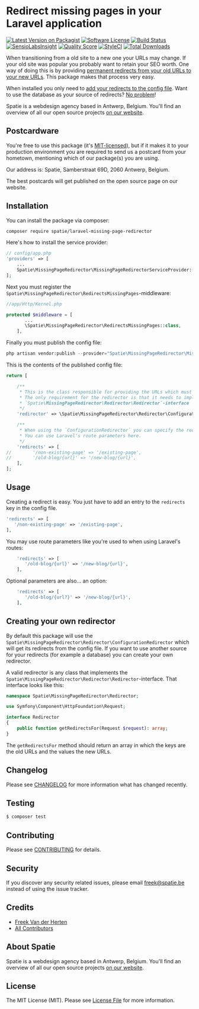 # Redirect missing pages in your Laravel application

[![Latest Version on Packagist](https://img.shields.io/packagist/v/spatie/laravel-missing-page-redirector.svg?style=flat-square)](https://packagist.org/packages/spatie/laravel-missing-page-redirector)
[![Software License](https://img.shields.io/badge/license-MIT-brightgreen.svg?style=flat-square)](LICENSE.md)
[![Build Status](https://img.shields.io/travis/spatie/laravel-missing-page-redirector/master.svg?style=flat-square)](https://travis-ci.org/spatie/laravel-missing-page-redirector)
[![SensioLabsInsight](https://img.shields.io/sensiolabs/i/964175f9-d8aa-4198-a40e-32875f59b6b7.svg?style=flat-square)](https://insight.sensiolabs.com/projects/964175f9-d8aa-4198-a40e-32875f59b6b7)
[![Quality Score](https://img.shields.io/scrutinizer/g/spatie/laravel-missing-page-redirector.svg?style=flat-square)](https://scrutinizer-ci.com/g/spatie/laravel-missing-page-redirector)
[![StyleCI](https://styleci.io/repos/70787365/shield?branch=master)](https://styleci.io/repos/70787365)
[![Total Downloads](https://img.shields.io/packagist/dt/spatie/laravel-missing-page-redirector.svg?style=flat-square)](https://packagist.org/packages/spatie/laravel-missing-page-redirector)

When transitioning from a old site to a new one your URLs may change. If your old site was popular you probably want to retain your SEO worth. One way of doing this is by providing [permanent redirects from your old URLs to your new URLs](https://support.google.com/webmasters/answer/93633?hl=en). This package makes that process very easy.

When installed you only need to [add your redirects to the config file](https://github.com/spatie/laravel-missing-page-redirector#usage). Want to use the database as your source of redirects? [No problem](https://github.com/spatie/laravel-missing-page-redirector#creating-your-own-redirector)!

Spatie is a webdesign agency based in Antwerp, Belgium. You'll find an overview of all our open source projects [on our website](https://spatie.be/opensource).

## Postcardware

You're free to use this package (it's [MIT-licensed](LICENSE.md)), but if it makes it to your production environment you are required to send us a postcard from your hometown, mentioning which of our package(s) you are using.

Our address is: Spatie, Samberstraat 69D, 2060 Antwerp, Belgium.

The best postcards will get published on the open source page on our website.

## Installation

You can install the package via composer:

``` bash
composer require spatie/laravel-missing-page-redirector
```

Here's how to install the service provider:

```php
// config/app.php
'providers' => [
    ...
    Spatie\MissingPageRedirector\MissingPageRedirectorServiceProvider::class,
];
```

Next you must register the `Spatie\MissingPageRedirector\RedirectsMissingPages`-middleware:

```php
//app/Http/Kernel.php

protected $middleware = [
       ...
       \Spatie\MissingPageRedirector\RedirectsMissingPages::class,
    ],
```

Finally you must publish the config file:

```php
php artisan vendor:publish --provider="Spatie\MissingPageRedirector\MissingPageRedirectorServiceProvider"
```

This is the contents of the published config file:

```php
return [

    /**
     * This is the class responsible for providing the URLs which must be redirected.
     * The only requirement for the redirector is that it needs to implement the
     * `Spatie\MissingPageRedirector\Redirector\Redirector`-interface
     */
    'redirector' => \Spatie\MissingPageRedirector\Redirector\ConfigurationRedirector::class,

    /**
     * When using the `ConfigurationRedirector` you can specify the redirects in this array.
     * You can use Laravel's route parameters here.
     */
    'redirects' => [
//        '/non-existing-page' => '/existing-page',
//        '/old-blog/{url}' => '/new-blog/{url}',
    ],
];
```

## Usage

Creating a redirect is easy. You just have to add an entry to the `redirects` key in the config file.

```php
'redirects' => [
   '/non-existing-page' => '/existing-page',
],
```

You may use route parameters like you're used to when using Laravel's routes:

```php
    'redirects' => [
       '/old-blog/{url}' => '/new-blog/{url}',
    ],
```

Optional parameters are also... an option:

```php
    'redirects' => [
       '/old-blog/{url?}' => '/new-blog/{url}',
    ],
```

## Creating your own redirector

By default this package will use the `Spatie\MissingPageRedirector\Redirector\ConfigurationRedirector` which will get its redirects from the config file. If you want to use another source for your redirects (for example a database) you can create your own redirector.

A valid redirector is any class that implements the `Spatie\MissingPageRedirector\Redirector\Redirector`-interface. That interface looks like this:

```php
namespace Spatie\MissingPageRedirector\Redirector;

use Symfony\Component\HttpFoundation\Request;

interface Redirector
{
    public function getRedirectsFor(Request $request): array;
}

```

The `getRedirectsFor` method should return an array in which the keys are the old URLs and the values the new URLs.

## Changelog

Please see [CHANGELOG](CHANGELOG.md) for more information what has changed recently.

## Testing

``` bash
$ composer test
```

## Contributing

Please see [CONTRIBUTING](CONTRIBUTING.md) for details.

## Security

If you discover any security related issues, please email freek@spatie.be instead of using the issue tracker.

## Credits

- [Freek Van der Herten](https://github.com/freekmurze)
- [All Contributors](../../contributors)

## About Spatie
Spatie is a webdesign agency based in Antwerp, Belgium. You'll find an overview of all our open source projects [on our website](https://spatie.be/opensource).

## License

The MIT License (MIT). Please see [License File](LICENSE.md) for more information.
